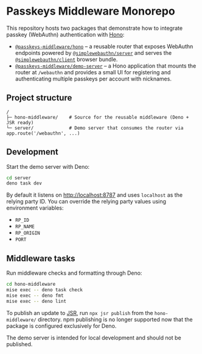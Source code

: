 # Passkeys Middleware Monorepo

This repository hosts two packages that demonstrate how to integrate passkey
(WebAuthn) authentication with [Hono](https://hono.dev/):

- [`@passkeys-middleware/hono`](./hono-middleware) – a reusable router that
  exposes WebAuthn endpoints powered by
  [`@simplewebauthn/server`](https://github.com/MasterKale/SimpleWebAuthn) and
  serves the
  [`@simplewebauthn/client`](https://github.com/MasterKale/SimpleWebAuthn/tree/master/packages/client)
  browser bundle.
- [`@passkeys-middleware/demo-server`](./server) – a Hono application that
  mounts the router at `/webauthn` and provides a small UI for registering and
  authenticating multiple passkeys per account with nicknames.

## Project structure

```
/
├─ hono-middleware/    # Source for the reusable middleware (Deno + JSR ready)
└─ server/             # Demo server that consumes the router via app.route('/webauthn', ...)
```

## Development

Start the demo server with Deno:

```bash
cd server
deno task dev
```

By default it listens on <http://localhost:8787> and uses `localhost` as the
relying party ID. You can override the relying party values using environment
variables:

- `RP_ID`
- `RP_NAME`
- `RP_ORIGIN`
- `PORT`

## Middleware tasks

Run middleware checks and formatting through Deno:

```bash
cd hono-middleware
mise exec -- deno task check
mise exec -- deno fmt
mise exec -- deno lint
```

To publish an update to [JSR](https://jsr.io/), run `npx jsr publish` from the
`hono-middleware/` directory. npm publishing is no longer supported now that the
package is configured exclusively for Deno.

The demo server is intended for local development and should not be published.

